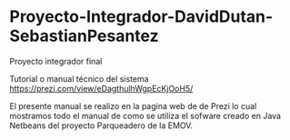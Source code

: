 # Proyecto-Integrador-DavidDutan-SebastianPesantez
Proyecto integrador final

Tutorial o manual técnico del sistema 
https://prezi.com/view/eDagthulhWgpEcKjOoH5/

El presente manual se realizo en la pagina web de de Prezi lo cual mostramos todo el manual de como se utiliza el sofware creado en Java Netbeans del proyecto Parqueadero de la EMOV.
